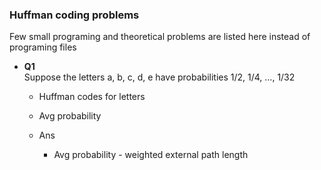 ### Huffman coding problems
Few small programing and theoretical problems are listed here instead of programing files

- **Q1**  
  Suppose the letters a, b, c, d, e  have probabilities
  1/2, 1/4, ..., 1/32
  - Huffman codes for letters
  - Avg probability
  
  - Ans
    - Avg probability - weighted external path length
    

